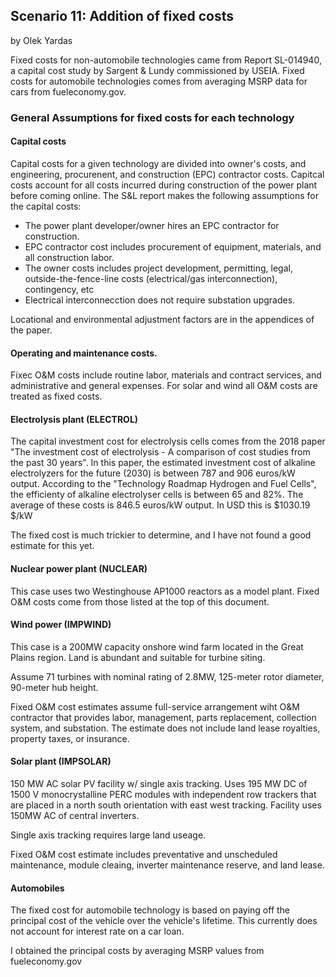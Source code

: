## Scenario 11: Addition of fixed costs
by Olek Yardas

Fixed costs for non-automobile technologies came from Report SL-014940, a capital cost study by Sargent & Lundy commissioned by USEIA. Fixed costs for automobile technologies comes from averaging MSRP data for cars from fueleconomy.gov.

### General Assumptions for fixed costs for each technology

#### Capital costs
Capital costs for a given technology are divided into owner's costs, and engineering, procurenent, and construction (EPC) contractor costs. Capitcal costs account for all costs incurred during construction of the power plant before coming online.
The S&L report makes the following assumptions for the capital costs:
 - The power plant developer/owner hires an EPC contractor for construction.
 - EPC contractor cost includes procurement of equipment, materials, and all construction labor.
 - The owner costs includes project development, permitting, legal, outside-the-fence-line costs (electrical/gas interconnection), contingency, etc
 - Electrical interconnecction does not require substation upgrades.

Locational and environmental adjustment factors are in the appendices of the paper.

#### Operating and maintenance costs.
Fixec O&M costs include routine labor, materials and contract services, and administrative and general expenses. For solar and wind all O&M costs are treated as fixed costs.

#### Electrolysis plant (ELECTROL)
The capital investment cost for electrolysis cells comes from the 2018 paper "The investment cost of electrolysis - A comparison of cost studies from the past 30 years". In this paper, the estimated investment cost of alkaline electrolyzers for the future (2030) is between 787 and 906 euros/kW output. According to the "Technology Roadmap Hydrogen and Fuel Cells", the efficienty of alkaline electrolyser cells is between 65 and 82%. The average of these costs is 846.5 euros/kW output. In USD this is $1030.19 $/kW

The fixed cost is much trickier to determine, and I have not found a good estimate for this yet.
#### Nuclear power plant (NUCLEAR)

This case uses two Westinghouse AP1000 reactors as a model plant.
Fixed O&M costs come from those listed at the top of this document.

#### Wind power (IMPWIND)

This case is a 200MW capacity onshore wind farm located in the Great Plains region. Land is abundant and suitable for turbine siting.

Assume 71 turbines with nominal rating of 2.8MW, 125-meter rotor diameter, 90-meter hub height.

Fixed O&M cost estimates assume full-service arrangement wiht O&M contractor that provides labor, management, parts replacement, collection system, and substation. The estimate does not include land lease royalties, property taxes, or insurance.



#### Solar plant (IMPSOLAR)

150 MW AC solar PV facility w/ single axis tracking.
Uses 195 MW DC of 1500 V monocrystalline PERC modules with independent row trackers that are placed in a north south orientation with east west tracking.
Facility uses 150MW AC of central inverters.

Single axis tracking requires large land useage.

Fixed O&M cost estimate includes preventative and unscheduled maintenance, module cleaing, inverter maintenance reserve, and land lease.


#### Automobiles

The fixed cost for automobile technology is based on paying off the principal cost of the vehicle over the vehicle's lifetime. This currently does not account for interest rate on a car loan.

I obtained the principal costs by averaging MSRP values from fueleconomy.gov
